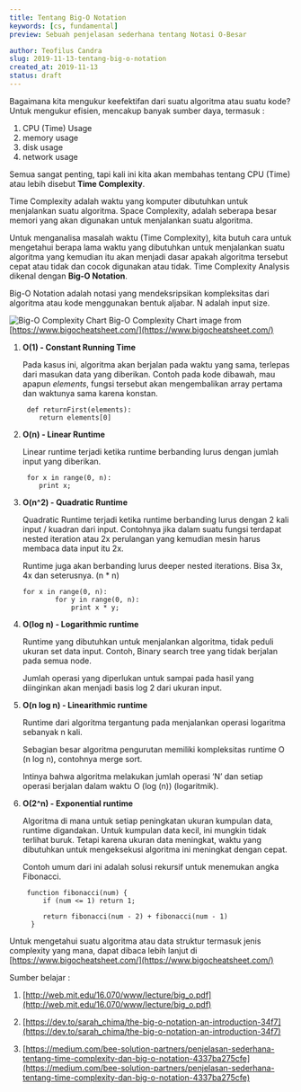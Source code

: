 ```yaml
---
title: Tentang Big-O Notation
keywords: [cs, fundamental]
preview: Sebuah penjelasan sederhana tentang Notasi O-Besar

author: Teofilus Candra
slug: 2019-11-13-tentang-big-o-notation
created_at: 2019-11-13
status: draft
---
```


Bagaimana kita mengukur keefektifan dari suatu algoritma atau suatu kode? Untuk mengukur efisien, mencakup banyak sumber daya, termasuk :

 1. CPU (Time) Usage
 2. memory usage
 3. disk usage
 4. network usage

Semua sangat penting, tapi kali ini kita akan membahas tentang CPU (Time) atau lebih disebut **Time Complexity**.

Time Complexity adalah waktu yang komputer dibutuhkan untuk menjalankan suatu algoritma. Space Complexity, adalah seberapa besar memori yang akan digunakan untuk menjalankan suatu algoritma.

Untuk menganalisa masalah waktu (Time Complexity), kita butuh cara untuk mengetahui berapa lama waktu yang dibutuhkan untuk menjalankan suatu algoritma yang kemudian itu akan menjadi dasar apakah algoritma tersebut cepat atau tidak dan cocok digunakan atau tidak. Time Complexity Analysis dikenal dengan **Big-O Notation**.

Big-O Notation adalah notasi yang mendeksripsikan kompleksitas dari algoritma atau kode menggunakan bentuk aljabar. N adalah input size.

![Big-O Complexity Chart](/static/big-o-cheatsheet.png)
Big-O Complexity Chart
image from [https://www.bigocheatsheet.com/](https://www.bigocheatsheet.com/)

1.  **O(1) - Constant Running Time**
    
    Pada kasus ini, algoritma akan berjalan pada waktu yang sama, terlepas dari masukan data yang diberikan. Contoh pada kode dibawah, mau apapun _elements_, fungsi tersebut akan mengembalikan array pertama dan waktunya sama karena konstan.
    
    ```
     def returnFirst(elements):
     	return elements[0]
    ```
    
2.  **O(n) - Linear Runtime**
    
    Linear runtime terjadi ketika runtime berbanding lurus dengan jumlah input yang diberikan.
    
    ```
     for x in range(0, n):
     	print x;
    
    ```
    
3.  **O(n^2) - Quadratic Runtime**
    
    Quadratic Runtime terjadi ketika runtime berbanding lurus dengan 2 kali input / kuadran dari input. Contohnya jika dalam suatu fungsi terdapat nested iteration atau 2x perulangan yang kemudian mesin harus membaca data input itu 2x.
    
    Runtime juga akan berbanding lurus deeper nested iterations. Bisa 3x, 4x dan seterusnya. (n * n)
   
    ``` 
    for x in range(0, n):
            for y in range(0, n): 
                print x * y; 
    ```
    
4.  **O(log n) - Logarithmic runtime**
    
    Runtime yang dibutuhkan untuk menjalankan algoritma, tidak peduli ukuran set data input. Contoh, Binary search tree yang tidak berjalan pada semua node.
    
    Jumlah operasi yang diperlukan untuk sampai pada hasil yang diinginkan akan menjadi basis log 2 dari ukuran input.
    
5.  **O(n log n) - Linearithmic runtime**
    
    Runtime dari algoritma tergantung pada menjalankan operasi logaritma sebanyak n kali.
    
    Sebagian besar algoritma pengurutan memiliki kompleksitas runtime O (n log n), contohnya merge sort.
    
    Intinya bahwa algoritma melakukan jumlah operasi ‘N’ dan setiap operasi berjalan dalam waktu O (log (n)) (logaritmik).
    
6.  **O(2^n) - Exponential runtime**
    
    Algoritma di mana untuk setiap peningkatan ukuran kumpulan data, runtime digandakan. Untuk kumpulan data kecil, ini mungkin tidak terlihat buruk. Tetapi karena ukuran data meningkat, waktu yang dibutuhkan untuk mengeksekusi algoritma ini meningkat dengan cepat.
    
    Contoh umum dari ini adalah solusi rekursif untuk menemukan angka Fibonacci.
    
    ```
     function fibonacci(num) {
         if (num <= 1) return 1;
     
         return fibonacci(num - 2) + fibonacci(num - 1)
      }
    
    ```
 

Untuk mengetahui suatu algoritma atau data struktur termasuk jenis complexity yang mana, dapat dibaca lebih lanjut di [https://www.bigocheatsheet.com/](https://www.bigocheatsheet.com/)

Sumber belajar : 

1. [http://web.mit.edu/16.070/www/lecture/big_o.pdf](http://web.mit.edu/16.070/www/lecture/big_o.pdf)

2. [https://dev.to/sarah_chima/the-big-o-notation-an-introduction-34f7](https://dev.to/sarah_chima/the-big-o-notation-an-introduction-34f7)

3. [https://medium.com/bee-solution-partners/penjelasan-sederhana-tentang-time-complexity-dan-big-o-notation-4337ba275cfe](https://medium.com/bee-solution-partners/penjelasan-sederhana-tentang-time-complexity-dan-big-o-notation-4337ba275cfe)